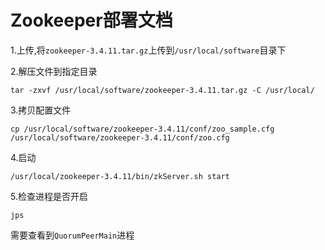 # Zookeeper部署文档

1.上传,将`zookeeper-3.4.11.tar.gz`上传到`/usr/local/software`目录下

2.解压文件到指定目录

```shell
tar -zxvf /usr/local/software/zookeeper-3.4.11.tar.gz -C /usr/local/
```

3.拷贝配置文件

```shell
cp /usr/local/software/zookeeper-3.4.11/conf/zoo_sample.cfg /usr/local/software/zookeeper-3.4.11/conf/zoo.cfg
```

4.启动

```shell
/usr/local/zookeeper-3.4.11/bin/zkServer.sh start
```

5.检查进程是否开启

```
jps
```

需要查看到`QuorumPeerMain`进程

